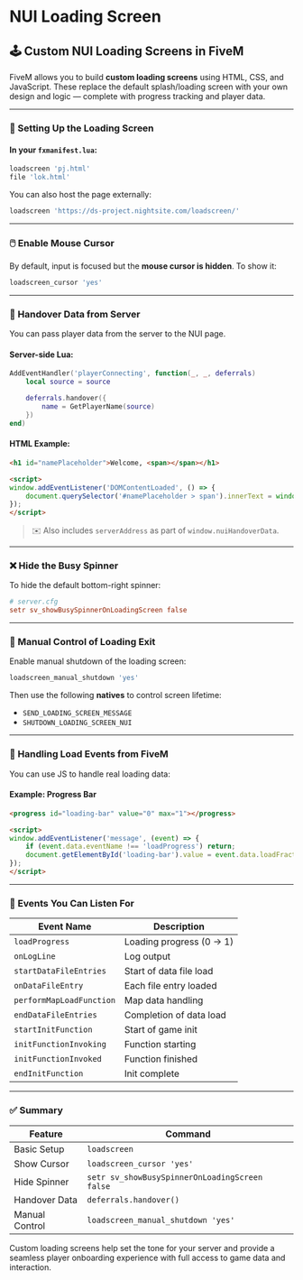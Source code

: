 # NUI Loading Screen

## 🕹️ Custom NUI Loading Screens in FiveM

FiveM allows you to build **custom loading screens** using HTML, CSS, and JavaScript. These replace the default splash/loading screen with your own design and logic — complete with progress tracking and player data.

***

### 🎨 Setting Up the Loading Screen

#### In your `fxmanifest.lua`:

```lua
loadscreen 'pj.html'
file 'lok.html'
```

You can also host the page externally:

```lua
loadscreen 'https://ds-project.nightsite.com/loadscreen/'
```

***

### 🖱️ Enable Mouse Cursor

By default, input is focused but the **mouse cursor is hidden**. To show it:

```lua
loadscreen_cursor 'yes'
```

***

### 🔄 Handover Data from Server

You can pass player data from the server to the NUI page.

#### Server-side Lua:

```lua
AddEventHandler('playerConnecting', function(_, _, deferrals)
    local source = source

    deferrals.handover({
        name = GetPlayerName(source)
    })
end)
```

#### HTML Example:

```html
<h1 id="namePlaceholder">Welcome, <span></span></h1>

<script>
window.addEventListener('DOMContentLoaded', () => {
    document.querySelector('#namePlaceholder > span').innerText = window.nuiHandoverData.name;
});
</script>
```

> ✉️ Also includes `serverAddress` as part of `window.nuiHandoverData`.

***

### ❌ Hide the Busy Spinner

To hide the default bottom-right spinner:

```cfg
# server.cfg
setr sv_showBusySpinnerOnLoadingScreen false
```

***

### 🔁 Manual Control of Loading Exit

Enable manual shutdown of the loading screen:

```lua
loadscreen_manual_shutdown 'yes'
```

Then use the following **natives** to control screen lifetime:

* `SEND_LOADING_SCREEN_MESSAGE`
* `SHUTDOWN_LOADING_SCREEN_NUI`

***

### 📩 Handling Load Events from FiveM

You can use JS to handle real loading data:

#### Example: Progress Bar

```html
<progress id="loading-bar" value="0" max="1"></progress>

<script>
window.addEventListener('message', (event) => {
    if (event.data.eventName !== 'loadProgress') return;
    document.getElementById('loading-bar').value = event.data.loadFraction;
});
</script>
```

***

### 🧠 Events You Can Listen For

| Event Name               | Description              |
| ------------------------ | ------------------------ |
| `loadProgress`           | Loading progress (0 → 1) |
| `onLogLine`              | Log output               |
| `startDataFileEntries`   | Start of data file load  |
| `onDataFileEntry`        | Each file entry loaded   |
| `performMapLoadFunction` | Map data handling        |
| `endDataFileEntries`     | Completion of data load  |
| `startInitFunction`      | Start of game init       |
| `initFunctionInvoking`   | Function starting        |
| `initFunctionInvoked`    | Function finished        |
| `endInitFunction`        | Init complete            |

***

### ✅ Summary

| Feature        | Command                                        |
| -------------- | ---------------------------------------------- |
| Basic Setup    | `loadscreen`                                   |
| Show Cursor    | `loadscreen_cursor 'yes'`                      |
| Hide Spinner   | `setr sv_showBusySpinnerOnLoadingScreen false` |
| Handover Data  | `deferrals.handover()`                         |
| Manual Control | `loadscreen_manual_shutdown 'yes'`             |

Custom loading screens help set the tone for your server and provide a seamless player onboarding experience with full access to game data and interaction.
